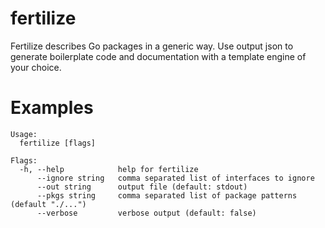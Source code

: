 # fertilize
Fertilize describes Go packages in a generic way. Use output json to generate boilerplate code and documentation with a template engine of your choice.

# Examples
```
Usage:
  fertilize [flags]

Flags:
  -h, --help            help for fertilize
      --ignore string   comma separated list of interfaces to ignore
      --out string      output file (default: stdout)
      --pkgs string     comma separated list of package patterns (default "./...")
      --verbose         verbose output (default: false)
```